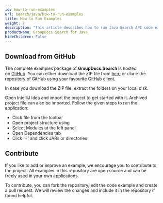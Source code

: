 ```yaml
---
id: how-to-run-examples
url: search/java/how-to-run-examples
title: How to Run Examples
weight: 7
description: "This article describes how to run Java Search API code examples."
productName: GroupDocs.Search for Java
hideChildren: False
---
```

## Download from GitHub

The complete examples package of **GroupDocs.Search** is hosted on [GitHub](https://github.com/groupdocs-search/GroupDocs.Search-for-Java). You can either download the ZIP file from [here](https://github.com/groupdocs-search/GroupDocs.Search-for-Java/archive/master.zip) or clone the repository of GitHub using your favourite GitHub client.

In case you download the ZIP file, extract the folders on your local disk.

Open IntelliJ Idea and import the project to get started with it. Archived project file can also be imported. Follow the given steps to run the application:

*   Click file from the toolbar
*   Open project structure using
*   Select Modules at the left panel
*   Open Dependencies tab
*   Click '+' and click JARs or directories

## Contribute

If you like to add or improve an example, we encourage you to contribute to the project. All examples in this repository are open source and can be freely used in your own applications.

To contribute, you can fork the repository, edit the code example and create a pull request. We will review the changes and include it in the repository if found helpful.

